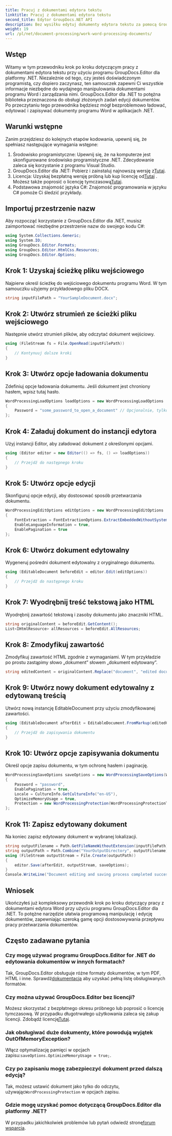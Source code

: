 ```yaml
---
title: Pracuj z dokumentami edytora tekstu
linktitle: Pracuj z dokumentami edytora tekstu
second_title: Edytor GroupDocs.NET API
description: Bez wysiłku edytuj dokumenty edytora tekstu za pomocą GroupDocs.Editor dla .NET. Postępuj zgodnie z naszym szczegółowym samouczkiem krok po kroku, aby udoskonalić swoje umiejętności zarządzania dokumentami.
weight: 19
url: /pl/net/document-processing/work-word-processing-documents/
---
```

## Wstęp
Witamy w tym przewodniku krok po kroku dotyczącym pracy z dokumentami edytora tekstu przy użyciu programu GroupDocs.Editor dla platformy .NET. Niezależnie od tego, czy jesteś doświadczonym programistą, czy dopiero zaczynasz, ten samouczek zapewni Ci wszystkie informacje niezbędne do wydajnego manipulowania dokumentami programu Word i zarządzania nimi. GroupDocs.Editor dla .NET to potężna biblioteka przeznaczona do obsługi złożonych zadań edycji dokumentów. Po przeczytaniu tego przewodnika będziesz mógł bezproblemowo ładować, edytować i zapisywać dokumenty programu Word w aplikacjach .NET.
## Warunki wstępne
Zanim przejdziesz do kolejnych etapów kodowania, upewnij się, że spełniasz następujące wymagania wstępne:
1. Środowisko programistyczne: Upewnij się, że na komputerze jest skonfigurowane środowisko programistyczne .NET. Zdecydowanie zaleca się korzystanie z programu Visual Studio.
2.  GroupDocs.Editor dla .NET: Pobierz i zainstaluj najnowszą wersję z[Tutaj](https://releases.groupdocs.com/editor/net/).
3.  Licencja: Uzyskaj bezpłatną wersję próbną lub kup licencję od[Tutaj](https://purchase.groupdocs.com/buy) . Możesz także poprosić o licencję tymczasową[Tutaj](https://purchase.groupdocs.com/temporary-license/).
4. Podstawowa znajomość języka C#: Znajomość programowania w języku C# pomoże Ci śledzić przykłady.
## Importuj przestrzenie nazw
Aby rozpocząć korzystanie z GroupDocs.Editor dla .NET, musisz zaimportować niezbędne przestrzenie nazw do swojego kodu C#:
```csharp
using System.Collections.Generic;
using System.IO;
using GroupDocs.Editor.Formats;
using GroupDocs.Editor.HtmlCss.Resources;
using GroupDocs.Editor.Options;
```
## Krok 1: Uzyskaj ścieżkę pliku wejściowego
Najpierw określ ścieżkę do wejściowego dokumentu programu Word. W tym samouczku użyjemy przykładowego pliku DOCX.
```csharp
string inputFilePath = "YourSampleDocument.docx";
```
## Krok 2: Utwórz strumień ze ścieżki pliku wejściowego
Następnie utwórz strumień plików, aby odczytać dokument wejściowy.
```csharp
using (FileStream fs = File.OpenRead(inputFilePath))
{
    // Kontynuuj dalsze kroki
}
```
## Krok 3: Utwórz opcje ładowania dokumentu
Zdefiniuj opcje ładowania dokumentu. Jeśli dokument jest chroniony hasłem, wpisz tutaj hasło. 
```csharp
WordProcessingLoadOptions loadOptions = new WordProcessingLoadOptions
{
    Password = "some_password_to_open_a_document" // Opcjonalnie, tylko jeśli dokument jest chroniony
};
```
## Krok 4: Załaduj dokument do instancji edytora
Użyj instancji Editor, aby załadować dokument z określonymi opcjami.
```csharp
using (Editor editor = new Editor(() => fs, () => loadOptions))
{
    // Przejdź do następnego kroku
}
```
## Krok 5: Utwórz opcje edycji
Skonfiguruj opcje edycji, aby dostosować sposób przetwarzania dokumentu.
```csharp
WordProcessingEditOptions editOptions = new WordProcessingEditOptions
{
    FontExtraction = FontExtractionOptions.ExtractEmbeddedWithoutSystem,
    EnableLanguageInformation = true,
    EnablePagination = true
};
```
## Krok 6: Utwórz dokument edytowalny
Wygeneruj pośredni dokument edytowalny z oryginalnego dokumentu.
```csharp
using (EditableDocument beforeEdit = editor.Edit(editOptions))
{
    // Przejdź do następnego kroku
}
```
## Krok 7: Wyodrębnij treść tekstową jako HTML
Wyodrębnij zawartość tekstową i zasoby dokumentu jako znaczniki HTML.
```csharp
string originalContent = beforeEdit.GetContent();
List<IHtmlResource> allResources = beforeEdit.AllResources;
```
## Krok 8: Zmodyfikuj zawartość
Zmodyfikuj zawartość HTML zgodnie z wymaganiami. W tym przykładzie po prostu zastąpimy słowo „dokument” słowem „dokument edytowany”.
```csharp
string editedContent = originalContent.Replace("document", "edited document");
```
## Krok 9: Utwórz nowy dokument edytowalny z edytowaną treścią
Utwórz nową instancję EditableDocument przy użyciu zmodyfikowanej zawartości.
```csharp
using (EditableDocument afterEdit = EditableDocument.FromMarkup(editedContent, allResources))
{
    // Przejdź do zapisywania dokumentu
}
```
## Krok 10: Utwórz opcje zapisywania dokumentu
Określ opcje zapisu dokumentu, w tym ochronę hasłem i paginację.
```csharp
WordProcessingSaveOptions saveOptions = new WordProcessingSaveOptions(WordProcessingFormats.Docm)
{
    Password = "password",
    EnablePagination = true,
    Locale = CultureInfo.GetCultureInfo("en-US"),
    OptimizeMemoryUsage = true,
    Protection = new WordProcessingProtection(WordProcessingProtectionType.ReadOnly, "write_password")
};
```
## Krok 11: Zapisz edytowany dokument
Na koniec zapisz edytowany dokument w wybranej lokalizacji.
```csharp
string outputFilename = Path.GetFileNameWithoutExtension(inputFilePath) + ".docm";
string outputPath = Path.Combine("YourOutputDirectory", outputFilename);
using (FileStream outputStream = File.Create(outputPath))
{
    editor.Save(afterEdit, outputStream, saveOptions);
}
Console.WriteLine("Document editing and saving process completed successfully.");
```
## Wniosek
Ukończyłeś już kompleksowy przewodnik krok po kroku dotyczący pracy z dokumentami edytora Word przy użyciu programu GroupDocs.Editor dla .NET. To potężne narzędzie ułatwia programową manipulację i edycję dokumentów, zapewniając szeroką gamę opcji dostosowywania przepływu pracy przetwarzania dokumentów.
## Często zadawane pytania
### Czy mogę używać programu GroupDocs.Editor for .NET do edytowania dokumentów w innych formatach?
 Tak, GroupDocs.Editor obsługuje różne formaty dokumentów, w tym PDF, HTML i inne. Sprawdź[dokumentacja](https://tutorials.groupdocs.com/editor/net/) aby uzyskać pełną listę obsługiwanych formatów.
### Czy można używać GroupDocs.Editor bez licencji?
 Możesz skorzystać z bezpłatnego okresu próbnego lub poprosić o licencję tymczasową. W przypadku długotrwałego użytkowania zaleca się zakup licencji. Zdobądź licencję[Tutaj](https://purchase.groupdocs.com/buy).
### Jak obsługiwać duże dokumenty, które powodują wyjątek OutOfMemoryException?
 Włącz optymalizację pamięci w opcjach zapisu:`saveOptions.OptimizeMemoryUsage = true;`.
### Czy po zapisaniu mogę zabezpieczyć dokument przed dalszą edycją?
 Tak, możesz ustawić dokument jako tylko do odczytu, używając`WordProcessingProtection` w opcjach zapisu.
### Gdzie mogę uzyskać pomoc dotyczącą GroupDocs.Editor dla platformy .NET?
 W przypadku jakichkolwiek problemów lub pytań odwiedź stronę[forum wsparcia](https://forum.groupdocs.com/c/editor/20).